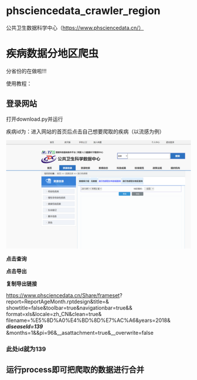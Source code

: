 # phsciencedata_crawler_region
 公共卫生数据科学中心（https://www.phsciencedata.cn/）

# 疾病数据分地区爬虫

分省份的在做啦!!!

使用教程：

## 登录网站

打开download.py并运行

疾病id为：进入网站的首页后点击自己想要爬取的疾病（以流感为例）

![image](temp/1.png)

**点击查询**

**点击导出**

**复制导出链接**


https://www.phsciencedata.cn/Share/frameset?
report=ReportAgeMonth.rptdesign&title=&
showtitle=false&toolbar=true&navigationbar=true&&
format=xls&locale=zh_CN&clean=true&
filename=%E5%8D%A0%E4%BD%8D%E7%AC%A6&years=2018&
**_diseaseId=139_**
&months=1&&pi=96&__asattachment=true&__overwrite=false


### 此处id就为139

## 运行process即可把爬取的数据进行合并